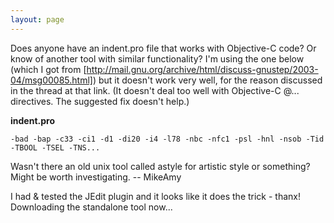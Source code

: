 ```yaml
---
layout: page
---
```


Does anyone have an indent.pro file that works with Objective-C code? Or know of another tool with similar functionality? I'm using the one below (which I got from [http://mail.gnu.org/archive/html/discuss-gnustep/2003-04/msg00085.html]) but it doesn't work very well, for the reason discussed in the thread at that link. (It doesn't deal too well with Objective-C @... directives. The suggested fix doesn't help.)

**indent.pro**

    -bad -bap -c33 -ci1 -d1 -di20 -i4 -l78 -nbc -nfc1 -psl -hnl -nsob -Tid -TBOOL -TSEL -TNS...

Wasn't there an old unix tool called astyle for artistic style or something? Might be worth investigating. -- MikeAmy 

I had & tested the JEdit plugin and it looks like it does the trick - thanx! Downloading the standalone tool now...
